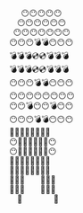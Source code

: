 ⁣   😶😶😶😶😶  <br/>
  😶😶😶😶😶😶<br/>
 😶😶😶😶😶😶😶<br/>
😶😶😶💣💣😶😶😶<br/>
💣💣💣💿💿💣💣💣<br/>
💣💣💣💿💿💣💣💣<br/>
😶😶😶💣💣😶😶😶<br/>
😶😶😶😶😶😶😶😶<br/>
😶😶💣😶😶💣😶😶<br/>
😶😶⁣😶💣💣😶😶😶<br/>
 👖😶😶😶😶😶😶👖<br/>
 😶👖👖👖👖👖👖😶<br/>
 😶👖👖👖👖👖👖😶<br/>
 👖👖👖👖👖👖👖👖<br/>
 👖👖👖👖👖👖👖👖<br/>
 👖👖👖    👖👖👖<br/>
 👖👖👖    👖👖👖<br/>
  👞        👞<br/>
